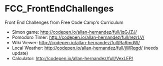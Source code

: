 # FCC_FrontEndChallenges
Front End Challenges from Free Code Camp's Curriculum 

- Simon game: http://codepen.io/allan-hernandez/full/jqGJZJ/
- Pomodoro Timer: http://codepen.io/allan-hernandez/full/rezrLV/
- Wiki Viewer: http://codepen.io/allan-hernandez/full/RaRmdW/
- Local Weather: http://codepen.io/allan-hernandez/full/jWRqgd/ (needs update)
- Calculator: http://codepen.io/allan-hernandez/full/VexLEP/ 
